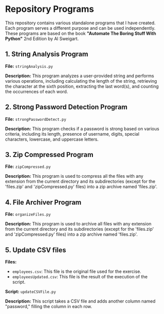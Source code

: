 # Repository Programs

This repository contains various standalone programs that I have created. Each program serves a different purpose and can be used independently. These programs are based on the book **"Automate The Boring Stuff With Python"** 2nd Edition by Al Sweigart.

## 1. String Analysis Program

**File:** `stringAnalysis.py`

**Description:** This program analyzes a user-provided string and performs various operations, including calculating the length of the string, retrieving the character at the sixth position, extracting the last word(s), and counting the occurrences of each word.

## 2. Strong Password Detection Program

**File:** `strongPasswordDetect.py`

**Description:** This program checks if a password is strong based on various criteria, including its length, presence of username, digits, special characters, lowercase, and uppercase letters.

## 3. Zip Compressed Program

**File:** `zipCompressed.py`

**Description:** This program is used to compress all the files with any extension from the current directory and its subdirectories (except for the 'files.zip' and 'zipCompressed.py' files) into a zip archive named 'files.zip'.

## 4. File Archiver Program

**File:** `organizeFiles.py`

**Description:** This program is used to archive all files with any extension from the current directory and its subdirectories (except for the 'files.zip' and 'zipCompressed.py' files) into a zip archive named 'files.zip'.

## 5. Update CSV files

**Files:**

- `employees.csv`: This file is the original file used for the exercise.
- `employeesUpdated.csv`: This file is the result of the execution of the script.

**Script:** `updateCSVFile.py`

**Description:** This script takes a CSV file and adds another column named "password," filling the column in each row.
